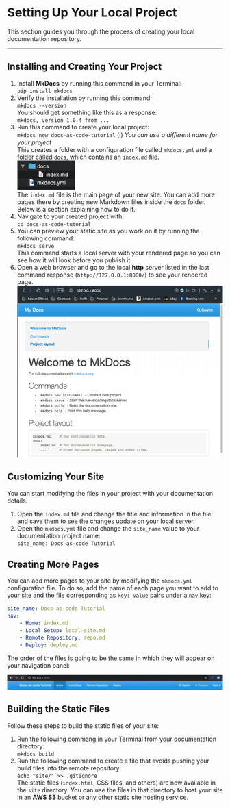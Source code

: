 # Setting Up Your Local Project

This section guides you through the process of creating your local documentation repository.

---

## Installing and Creating Your Project

1. Install **MkDocs** by running this command in your Terminal:  
`pip install mkdocs`
2. Verify the installation by running this command:  
`mkdocs --version`  
You should get something like this as a response:  
`mkdocs, version 1.0.4 from ...`
3. Run this command to create your local project:  
`mkdocs new docs-as-code-tutorial` (ℹ) _You can use a different name for your project_  
This creates a folder with a configuration file called `mkdocs.yml` and a folder called `docs`, which contains an `index.md` file.  
![created-docs](created-docs.png)  
The `index.md` file is the main page of your new site. You can add more pages there by creating new Markdown files inside the `docs` folder. Below is a section explaining how to do it.
4. Navigate to your created project with:  
`cd docs-as-code-tutorial`
5. You can preview your static site as you work on it by running the following command:  
`mkdocs serve`  
This command starts a local server with your rendered page so you can see how it will look before you publish it.
6. Open a web browser and go to the local **http** server listed in the last command response (`http://127.0.0.1:8000/`) to see your rendered page.
![rendered-page](rendered-page.png)

## Customizing Your Site

You can start modifying the files in your project with your documentation details.

1. Open the `index.md` file and change the title and information in the file and save them to see the changes update on your local server.
2. Open the `mkdocs.yml` file and change the `site_name` value to your documentation project name:  
`site_name: Docs-as-code Tutorial`

## Creating More Pages

You can add more pages to your site by modifying the `mkdocs.yml` configuration file. To do so, add the name of each page you want to add to your site and the file corresponding as `key: value` pairs under a `nav` key:

```yaml
site_name: Docs-as-code Tutorial
nav:
    - Home: index.md
    - Local Setup: local-site.md
    - Remote Repository: repo.md
    - Deploy: deploy.md
```

The order of the files is going to be the same in which they will appear on your navigation panel:

![nav-panel](nav-panel.png)

## Building the Static Files

Follow these steps to build the static files of your site:

1. Run the following commang in your Terminal from your documentation directory:  
`mkdocs build`
2. Run the following command to create a file that avoids pushing your build files into the remote repository:  
`echo "site/" >> .gitignore`  
The static files (`index.html`, CSS files, and others) are now available in the `site` directory. You can use the files in that directory to host your site in an **AWS S3** bucket or any other static site hosting service.
